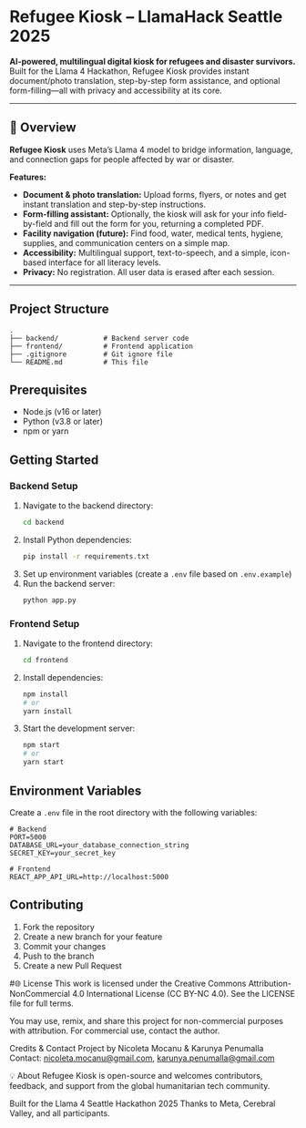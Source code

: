 # Refugee Kiosk – LlamaHack Seattle 2025

**AI-powered, multilingual digital kiosk for refugees and disaster survivors.**  
Built for the Llama 4 Hackathon, Refugee Kiosk provides instant document/photo translation, step-by-step form assistance, and optional form-filling—all with privacy and accessibility at its core.

---

## 🚀 Overview

**Refugee Kiosk** uses Meta’s Llama 4 model to bridge information, language, and connection gaps for people affected by war or disaster.

**Features:**
- **Document & photo translation:** Upload forms, flyers, or notes and get instant translation and step-by-step instructions.
- **Form-filling assistant:** Optionally, the kiosk will ask for your info field-by-field and fill out the form for you, returning a completed PDF.
- **Facility navigation (future):** Find food, water, medical tents, hygiene, supplies, and communication centers on a simple map.
- **Accessibility:** Multilingual support, text-to-speech, and a simple, icon-based interface for all literacy levels.
- **Privacy:** No registration. All user data is erased after each session.

---

## Project Structure

```
.
├── backend/           # Backend server code
├── frontend/          # Frontend application
├── .gitignore         # Git ignore file
└── README.md          # This file
```

## Prerequisites

- Node.js (v16 or later)
- Python (v3.8 or later)
- npm or yarn

## Getting Started

### Backend Setup

1. Navigate to the backend directory:
   ```bash
   cd backend
   ```
2. Install Python dependencies:
   ```bash
   pip install -r requirements.txt
   ```
3. Set up environment variables (create a `.env` file based on `.env.example`)
4. Run the backend server:
   ```bash
   python app.py
   ```

### Frontend Setup

1. Navigate to the frontend directory:
   ```bash
   cd frontend
   ```
2. Install dependencies:
   ```bash
   npm install
   # or
   yarn install
   ```
3. Start the development server:
   ```bash
   npm start
   # or
   yarn start
   ```

## Environment Variables

Create a `.env` file in the root directory with the following variables:

```
# Backend
PORT=5000
DATABASE_URL=your_database_connection_string
SECRET_KEY=your_secret_key

# Frontend
REACT_APP_API_URL=http://localhost:5000
```

## Contributing

1. Fork the repository
2. Create a new branch for your feature
3. Commit your changes
4. Push to the branch
5. Create a new Pull Request

#🌐 License
This work is licensed under the Creative Commons Attribution-NonCommercial 4.0 International License (CC BY-NC 4.0).
See the LICENSE file for full terms.

You may use, remix, and share this project for non-commercial purposes with attribution. For commercial use, contact the author.

Credits & Contact
Project by Nicoleta Mocanu & Karunya Penumalla
Contact: nicoleta.mocanu@gmail.com, karunya.penumalla@gmail.com

💡 About
Refugee Kiosk is open-source and welcomes contributors, feedback, and support from the global humanitarian tech community.

Built for the Llama 4 Seattle Hackathon 2025
Thanks to Meta, Cerebral Valley, and all participants.
